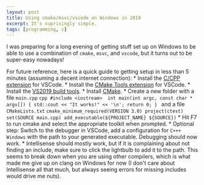 ```yaml
---
layout: post
title: Using cmake/msvc/vscode on Windows in 2019
excerpt: It's suprisingly simple.
tags: [programming, c]
---
```


I was preparing for a long evening of getting stuff set up on Windows to be able to use a combination of `cmake`, `msvc`, and `vscode`, but it turns out to be super-easy nowadays!

For future reference, here is a quick guide to getting setup in less than 5 minutes (assuming a decent internet connection):
    * Install the [C/CPP extension](https://marketplace.visualstudio.com/itemdetails?itemName=ms-vscode.cpptools) for VSCode.
    * Install the [CMake Tools extension](https://marketplace.visualstudio.com/itemdetails?itemName=vector-of-bool.cmake-tools) for VSCode.
    * Install the [VS2019 build tools](https://visualstudio.microsoft.com/downloads/).
    * Install [CMake](https://cmake.org/download/).
    * Create a new folder with a file `main.cpp` 
      ```cpp
      #include <iostream> 
      int main(int argc, const char * argv[]) {
          std::cout << "It works!" << '\n';
          return 0;
      }
      ```
      and a file `CMakeLists.txt`
      ```
      cmake_minimum_required(VERSION 3.0)
      project(ctest)
      set(SOURCE main.cpp)
      add_executable(${PROJECT_NAME} ${SOURCE})
      ```
    * Hit F7 to run cmake and select the appropriate toolkit when prompted.
    * Optional step: Switch to the debugger in VSCode, add a configuration for `C+++ Windows` with the path to your generated executable. Debugging should now work.
    * Intellisense should mostly work, but if it is complaining about not finding an include, make sure to click the lightbulb to add it to the path. This seems to break down when you are using other compilers, which is what made me give up on clang on Windows for now (I don't care about Intellisense all that much, but always seeing errors for missing includes would drive me nuts).